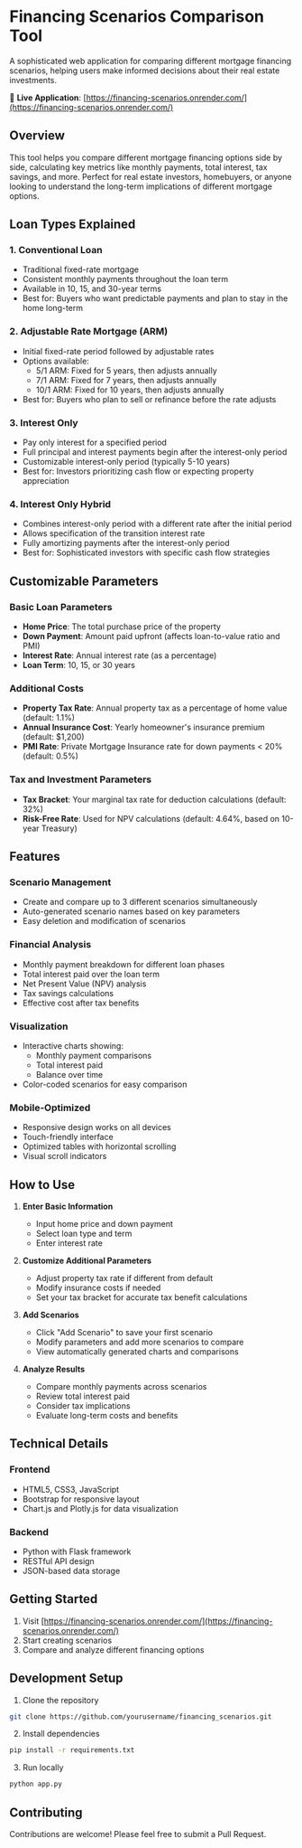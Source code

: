# Financing Scenarios Comparison Tool

A sophisticated web application for comparing different mortgage financing scenarios, helping users make informed decisions about their real estate investments.

🔗 **Live Application**: [https://financing-scenarios.onrender.com/](https://financing-scenarios.onrender.com/)

## Overview

This tool helps you compare different mortgage financing options side by side, calculating key metrics like monthly payments, total interest, tax savings, and more. Perfect for real estate investors, homebuyers, or anyone looking to understand the long-term implications of different mortgage options.

## Loan Types Explained

### 1. Conventional Loan
- Traditional fixed-rate mortgage
- Consistent monthly payments throughout the loan term
- Available in 10, 15, and 30-year terms
- Best for: Buyers who want predictable payments and plan to stay in the home long-term

### 2. Adjustable Rate Mortgage (ARM)
- Initial fixed-rate period followed by adjustable rates
- Options available:
  - 5/1 ARM: Fixed for 5 years, then adjusts annually
  - 7/1 ARM: Fixed for 7 years, then adjusts annually
  - 10/1 ARM: Fixed for 10 years, then adjusts annually
- Best for: Buyers who plan to sell or refinance before the rate adjusts

### 3. Interest Only
- Pay only interest for a specified period
- Full principal and interest payments begin after the interest-only period
- Customizable interest-only period (typically 5-10 years)
- Best for: Investors prioritizing cash flow or expecting property appreciation

### 4. Interest Only Hybrid
- Combines interest-only period with a different rate after the initial period
- Allows specification of the transition interest rate
- Fully amortizing payments after the interest-only period
- Best for: Sophisticated investors with specific cash flow strategies

## Customizable Parameters

### Basic Loan Parameters
- **Home Price**: The total purchase price of the property
- **Down Payment**: Amount paid upfront (affects loan-to-value ratio and PMI)
- **Interest Rate**: Annual interest rate (as a percentage)
- **Loan Term**: 10, 15, or 30 years

### Additional Costs
- **Property Tax Rate**: Annual property tax as a percentage of home value (default: 1.1%)
- **Annual Insurance Cost**: Yearly homeowner's insurance premium (default: $1,200)
- **PMI Rate**: Private Mortgage Insurance rate for down payments < 20% (default: 0.5%)

### Tax and Investment Parameters
- **Tax Bracket**: Your marginal tax rate for deduction calculations (default: 32%)
- **Risk-Free Rate**: Used for NPV calculations (default: 4.64%, based on 10-year Treasury)

## Features

### Scenario Management
- Create and compare up to 3 different scenarios simultaneously
- Auto-generated scenario names based on key parameters
- Easy deletion and modification of scenarios

### Financial Analysis
- Monthly payment breakdown for different loan phases
- Total interest paid over the loan term
- Net Present Value (NPV) analysis
- Tax savings calculations
- Effective cost after tax benefits

### Visualization
- Interactive charts showing:
  - Monthly payment comparisons
  - Total interest paid
  - Balance over time
- Color-coded scenarios for easy comparison

### Mobile-Optimized
- Responsive design works on all devices
- Touch-friendly interface
- Optimized tables with horizontal scrolling
- Visual scroll indicators

## How to Use

1. **Enter Basic Information**
   - Input home price and down payment
   - Select loan type and term
   - Enter interest rate

2. **Customize Additional Parameters**
   - Adjust property tax rate if different from default
   - Modify insurance costs if needed
   - Set your tax bracket for accurate tax benefit calculations

3. **Add Scenarios**
   - Click "Add Scenario" to save your first scenario
   - Modify parameters and add more scenarios to compare
   - View automatically generated charts and comparisons

4. **Analyze Results**
   - Compare monthly payments across scenarios
   - Review total interest paid
   - Consider tax implications
   - Evaluate long-term costs and benefits

## Technical Details

### Frontend
- HTML5, CSS3, JavaScript
- Bootstrap for responsive layout
- Chart.js and Plotly.js for data visualization

### Backend
- Python with Flask framework
- RESTful API design
- JSON-based data storage

## Getting Started

1. Visit [https://financing-scenarios.onrender.com/](https://financing-scenarios.onrender.com/)
2. Start creating scenarios
3. Compare and analyze different financing options

## Development Setup

1. Clone the repository
```bash
git clone https://github.com/yourusername/financing_scenarios.git
```

2. Install dependencies
```bash
pip install -r requirements.txt
```

3. Run locally
```bash
python app.py
```

## Contributing

Contributions are welcome! Please feel free to submit a Pull Request.
